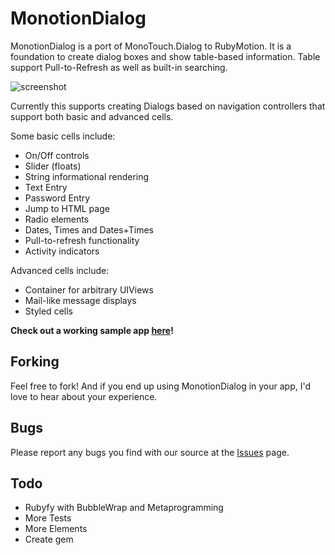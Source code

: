 MonotionDialog
================

MonotionDialog is a port of MonoTouch.Dialog to RubyMotion.
It is a foundation to create dialog boxes and show
table-based information. Table support Pull-to-Refresh
as well as built-in searching.

![screenshot](http://www.berbenni.com/images/md.png "Sample") 

Currently this supports creating Dialogs based on navigation controllers 
that support both basic and advanced cells.

Some basic cells include:

  * On/Off controls
  * Slider (floats)
  * String informational rendering
  * Text Entry
  * Password Entry
  * Jump to HTML page
  * Radio elements
  * Dates, Times and Dates+Times
  * Pull-to-refresh functionality
  * Activity indicators

Advanced cells include:
  * Container for arbitrary UIViews
  * Mail-like message displays
  * Styled cells

**Check out a working sample app [here][Sample]!**

[Sample]: https://github.com/aberbenni/MotionDialog/tree/master/Samples

Forking
-------
Feel free to fork! And if you end up using MonotionDialog in your app, I'd love to hear about your experience.

Bugs
----

Please report any bugs you find with our source at the
[Issues](https://github.com/aberbenni/MotionDialog/issues) page.

Todo
----
- Rubyfy with BubbleWrap and Metaprogramming
- More Tests
- More Elements
- Create gem